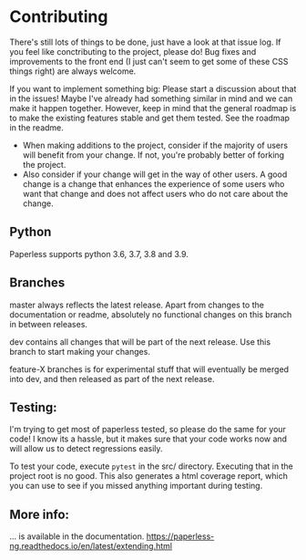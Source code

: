 # Contributing

There's still lots of things to be done, just have a look at that issue log. If you feel like conctributing to the project, please do! Bug fixes and improvements to the front end (I just can't seem to get some of these CSS things right) are always welcome.

If you want to implement something big: Please start a discussion about that in the issues! Maybe I've already had something similar in mind and we can make it happen together. However, keep in mind that the general roadmap is to make the existing features stable and get them tested. See the roadmap in the readme.

* When making additions to the project, consider if the majority of users will benefit from your change. If not, you're probably better of forking the project.
* Also consider if your change will get in the way of other users. A good change is a change that enhances the experience of some users who want that change and does not affect users who do not care about the change.

## Python

Paperless supports python 3.6, 3.7, 3.8 and 3.9.

## Branches

master always reflects the latest release. Apart from changes to the documentation or readme, absolutely no functional changes on this branch in between releases.

dev contains all changes that will be part of the next release. Use this branch to start making your changes.

feature-X branches is for experimental stuff that will eventually be merged into dev, and then released as part of the next release.

## Testing:

I'm trying to get most of paperless tested, so please do the same for your code! I know its a hassle, but it makes sure that your code works now and will allow us to detect regressions easily.

To test your code, execute `pytest` in the src/ directory. Executing that in the project root is no good. This also generates a html coverage report, which you can use to see if you missed anything important during testing.

## More info:

... is available in the documentation. https://paperless-ng.readthedocs.io/en/latest/extending.html
